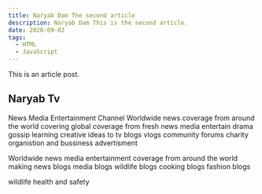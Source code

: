 ```yaml
---
title: Naryab Dam The second article
description: Naryab Dam This is the second article.
date: 2020-09-02
tags:
  - HTML
  - JavaScript
---
```

This is an article post.

## Naryab Tv

News Media Entertainment Channel 
Worldwide news coverage from around the world covering global coverage from fresh news media
entertain drama gossip learning creative ideas to tv blogs vlogs community forums charity organistion and bussiness advertisment 

Worldwide news media entertainment coverage from around the world making news blogs media blogs wildlife blogs cooking blogs fashion blogs 

wildlife health and safety
